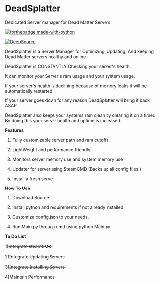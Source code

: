 # DeadSplatter
Dedicated Server manager for Dead Matter Servers.

[![forthebadge made-with-python](http://ForTheBadge.com/images/badges/made-with-python.svg)](https://www.python.org/)

[![DeepSource](https://static.deepsource.io/deepsource-badge-light-mini.svg)](https://deepsource.io/gh/PurityWasHere/Dead-Matter-Server-Installer/?ref=repository-badge)

DeadSplatter is a Server Manager for Optimizing, Updating, And keeping Dead Matter servers healthy and online.


DeadSplatter is CONSTANTLY Checking your server's health.

It can monitor your Server's ram usage and your system usage.

If your server's health is declining because of memory leaks it will be automatically restarted.

If your server goes down for any reason DeadSplatter will bring it back ASAP.

DeadSplatter also keeps your systems ram clean by clearing it on a timer. By doing this your server health and uptime is increased.


**Features**

1) Fully customizable server path and ram cutoffs.

2) LightWeight and performance friendly

3) Monitors server memory use and system memory use

4) Updater for server using SteamCMD (Backs up all config files.)

5) Install a fresh server

**How To Use**

1) Download Source

2) Install python and requirements if not already installed

3) Customize config.json to your needs.

4) Run Main.py through cmd using python Main.py


**To Do List**

1)I̶n̶t̶e̶g̶r̶a̶t̶e̶ ̶S̶t̶e̶a̶m̶C̶M̶D̶

2)I̶n̶t̶e̶g̶r̶a̶t̶e̶ ̶U̶p̶d̶a̶t̶i̶n̶g̶ ̶S̶e̶r̶v̶e̶r̶s̶

3)I̶n̶t̶e̶g̶r̶a̶t̶e̶ ̶I̶n̶s̶t̶a̶l̶l̶i̶n̶g̶ ̶S̶e̶r̶v̶e̶r̶s̶

4)Maintain Performance
